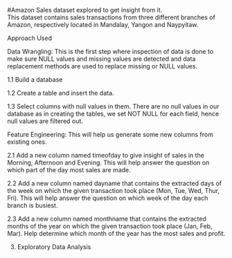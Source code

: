 #Amazon Sales dataset explored to get insight from it.<br>
This dataset contains sales transactions from three different branches of Amazon, respectively located in Mandalay, Yangon and Naypyitaw. <br>


Approach Used<br>

Data Wrangling: This is the first step where inspection of data is done to make sure NULL values and missing values are detected and data replacement methods are used to replace missing or NULL values.<br>


1.1          Build a database<br>

1.2          Create a table and insert the data.<br>

1.3          Select columns with null values in them. There are no null values in our database as in creating the tables, we set NOT  NULL for each field, hence null values are filtered out.<br>


Feature Engineering: This will help us generate some new columns from existing ones.<br>


2.1           Add a new column named timeofday to give insight of sales in the Morning, Afternoon and Evening. This will help answer the question on which part of the day most sales are made.<br>

2.2          Add a new column named dayname that contains the extracted days of the week on which the given transaction took place (Mon, Tue, Wed, Thur, Fri). This will help answer the question on which week of the day each branch is busiest.<br>

2.3        Add a new column named monthname that contains the extracted months of the year on which the given transaction took place (Jan, Feb, Mar). Help determine which month of the year has the most sales and profit.<br>


3. Exploratory Data Analysis 
